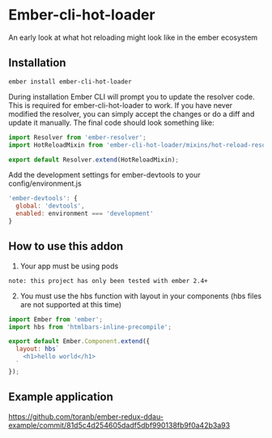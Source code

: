 # Ember-cli-hot-loader

An early look at what hot reloading might look like in the ember ecosystem

## Installation

```
ember install ember-cli-hot-loader
```

During installation Ember CLI will prompt you to update the resolver code. This is required for ember-cli-hot-loader to work. 
If you have never modified the resolver, you can simply accept the changes or do a diff and update it manually. 
The final code should look something like:

```js
import Resolver from 'ember-resolver';
import HotReloadMixin from 'ember-cli-hot-loader/mixins/hot-reload-resolver';

export default Resolver.extend(HotReloadMixin);
```

Add the development settings for ember-devtools to your config/environment.js

```js
'ember-devtools': {
  global: 'devtools',
  enabled: environment === 'development'
}
```

## How to use this addon

1) Your app must be using pods

```
note: this project has only been tested with ember 2.4+
```

2) You must use the hbs function with layout in your components (hbs files are not supported at this time)

```js
import Ember from 'ember';
import hbs from 'htmlbars-inline-precompile';

export default Ember.Component.extend({
  layout: hbs`
    <h1>hello world</h1>
  `
});
```

## Example application

https://github.com/toranb/ember-redux-ddau-example/commit/81d5c4d254605dadf5dbf990138fb9f0a42b3a93
